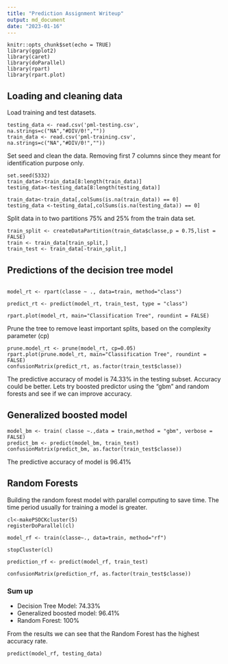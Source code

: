 ```yaml
---
title: "Prediction Assignment Writeup"
output: md_document
date: "2023-01-16"
---
```


```
knitr::opts_chunk$set(echo = TRUE)
library(ggplot2)
library(caret)
library(doParallel)
library(rpart)
library(rpart.plot)
```
## Loading and cleaning data

Load training and test datasets.
```
testing_data <- read.csv('pml-testing.csv', na.strings=c("NA","#DIV/0!","")) 
train_data <- read.csv('pml-training.csv', na.strings=c("NA","#DIV/0!","")) 
```
Set seed and clean the data. Removing first 7 columns since they meant for identification purpose only.
```
set.seed(5332)
train_data<-train_data[8:length(train_data)] 
testing_data<-testing_data[8:length(testing_data)]
  
train_data<-train_data[,colSums(is.na(train_data)) == 0]
testing_data <-testing_data[,colSums(is.na(testing_data)) == 0] 
```

Split data in to two partitions 75% and 25% from the train data set.
```{r}
train_split <- createDataPartition(train_data$classe,p = 0.75,list = FALSE)
train <- train_data[train_split,]
train_test <- train_data[-train_split,]
```


## Predictions of the decision tree model
```{r}

model_rt <- rpart(classe ~ ., data=train, method="class")

predict_rt <- predict(model_rt, train_test, type = "class")

rpart.plot(model_rt, main="Classification Tree", roundint = FALSE)
```
Prune the tree to remove least important splits, based on the complexity parameter (cp)

```{r}
prune.model_rt <- prune(model_rt, cp=0.05)
rpart.plot(prune.model_rt, main="Classification Tree", roundint = FALSE)
confusionMatrix(predict_rt, as.factor(train_test$classe))
```


The predictive accuracy of model is 74.33% in the testing subset.
Accuracy could be better. Lets try boosted predictor using the “gbm” and  random forests and see if we can improve accuracy.


## Generalized boosted model
```{r}
model_bm <- train( classe ~.,data = train,method = "gbm", verbose = FALSE)
predict_bm <- predict(model_bm, train_test)
confusionMatrix(predict_bm, as.factor(train_test$classe))
```
The predictive accuracy of model is 96.41% 


## Random Forests
Building the random forest model with parallel computing to save time.
The time period usually for training a model is greater.
```{r}
cl<-makePSOCKcluster(5)
registerDoParallel(cl)

model_rf <- train(classe~., data=train, method="rf")

stopCluster(cl)

prediction_rf <- predict(model_rf, train_test)

confusionMatrix(prediction_rf, as.factor(train_test$classe))
```



### Sum up

* Decision Tree Model: 74.33%
* Generalized boosted model: 96.41% 
* Random Forest: 100%

From the results we can see that the Random Forest has the highest accuracy rate.

```{r}
predict(model_rf, testing_data)
```



